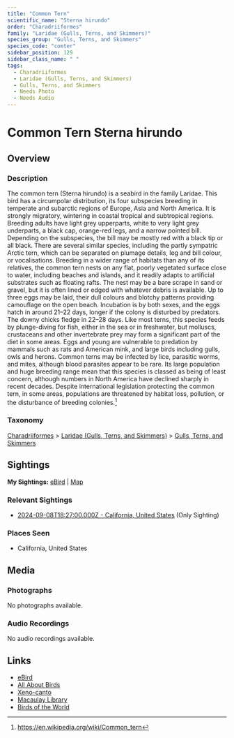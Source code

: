 ```yaml
---
title: "Common Tern"
scientific_name: "Sterna hirundo"
order: "Charadriiformes"
family: "Laridae (Gulls, Terns, and Skimmers)"
species_group: "Gulls, Terns, and Skimmers"
species_code: "comter"
sidebar_position: 129
sidebar_class_name: " "
tags: 
  - Charadriiformes
  - Laridae (Gulls, Terns, and Skimmers)
  - Gulls, Terns, and Skimmers
  - Needs Photo
  - Needs Audio
---
```


# Common Tern <span className='sci_name'>Sterna hirundo</span>

## Overview

### Description
The common tern (Sterna hirundo) is a seabird in the family Laridae. This bird has a circumpolar distribution, its four subspecies breeding in temperate and subarctic regions of Europe, Asia and North America. It is strongly migratory, wintering in coastal tropical and subtropical regions. Breeding adults have light grey upperparts, white to very light grey underparts, a black cap, orange-red legs, and a narrow pointed bill. Depending on the subspecies, the bill may be mostly red with a black tip or all black. There are several similar species, including the partly sympatric Arctic tern, which can be separated on plumage details, leg and bill colour, or vocalisations.
Breeding in a wider range of habitats than any of its relatives, the common tern nests on any flat, poorly vegetated surface close to water, including beaches and islands, and it readily adapts to artificial substrates such as floating rafts. The nest may be a bare scrape in sand or gravel, but it is often lined or edged with whatever debris is available. Up to three eggs may be laid, their dull colours and blotchy patterns providing camouflage on the open beach. Incubation is by both sexes, and the eggs hatch in around 21–22 days, longer if the colony is disturbed by predators. The downy chicks fledge in 22–28 days. Like most terns, this species feeds by plunge-diving for fish, either in the sea or in freshwater, but molluscs, crustaceans and other invertebrate prey may form a significant part of the diet in some areas.
Eggs and young are vulnerable to predation by mammals such as rats and American mink, and large birds including gulls, owls and herons. Common terns may be infected by lice, parasitic worms, and mites, although blood parasites appear to be rare. Its large population and huge breeding range mean that this species is classed as being of least concern, although numbers in North America have declined sharply in recent decades. Despite international legislation protecting the common tern, in some areas, populations are threatened by habitat loss, pollution, or the disturbance of breeding colonies.[^1]

[^1]: https://en.wikipedia.org/wiki/Common_tern

### Taxonomy
[Charadriiformes](/tags/charadriiformes) > [Laridae (Gulls, Terns, and Skimmers)](/tags/laridae-gulls-terns-and-skimmers) > [Gulls, Terns, and Skimmers](/tags/gulls-terns-and-skimmers)


## Sightings

**My Sightings:** [eBird](https://ebird.org/lifelist?r=world&time=life&spp=comter) | [Map](/map?species_code=comter)

### Relevant Sightings

* [2024-09-08T18:27:00.000Z - California, United States](https://ebird.org/checklist/S194447788) (Only Sighting)

### Places Seen

* California, United States



## Media
### Photographs
No photographs available.

### Audio Recordings
No audio recordings available.

## Links
* [eBird](https://ebird.org/species/comter) 
* [All About Birds](https://www.allaboutbirds.org/guide/comter) 
* [Xeno-canto](https://www.xeno-canto.org/species/sterna-hirundo) 
* [Macaulay Library](https://search.macaulaylibrary.org/catalog?taxonCode=comter&sort=rating_rank_desc)
* [Birds of the World](https://birdsoftheworld.org/bow/species/comter)
